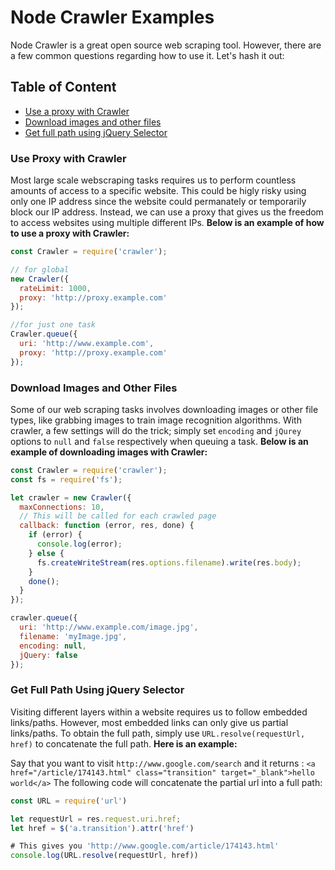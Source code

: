 # Node Crawler Examples

Node Crawler is a great open source web scraping tool. However, there are a few common questions regarding how to use it. Let's hash it out:

## Table of Content

- [Use a proxy with Crawler](#use-proxy-with-crawler)
- [Download images and other files](#download-images-and-other-files)
- [Get full path using jQuery Selector](#get-full-path-using-jquery-selector)

### Use Proxy with Crawler

Most large scale webscraping tasks requires us to perform countless amounts of access to a specific website. This could be higly risky using only one IP address since the website could permanately or temporarily block our IP address. Instead, we can use a proxy that gives us the freedom to access websites using multiple different IPs. **Below is an example of how to use a proxy with Crawler:**

```javascript
const Crawler = require('crawler');

// for global
new Crawler({
  rateLimit: 1000,
  proxy: 'http://proxy.example.com'
});

//for just one task
Crawler.queue({
  uri: 'http://www.example.com',
  proxy: 'http://proxy.example.com'
});
```

### Download Images and Other Files

Some of our web scraping tasks involves downloading images or other file types, like grabbing images to train image recognition algorithms.
With crawler, a few settings will do the trick; simply set `encoding` and `jQurey` options to `null` and `false` respectively when queuing a task. **Below is an example of downloading images with Crawler:**

```javascript
const Crawler = require('crawler');
const fs = require('fs');

let crawler = new Crawler({
  maxConnections: 10,
  // This will be called for each crawled page
  callback: function (error, res, done) {
    if (error) {
      console.log(error);
    } else {
      fs.createWriteStream(res.options.filename).write(res.body);
    }
    done();
  }
});

crawler.queue({
  uri: 'http://www.example.com/image.jpg',
  filename: 'myImage.jpg',
  encoding: null,
  jQuery: false
});
```

### Get Full Path Using jQuery Selector

Visiting different layers within a website requires us to follow embedded links/paths. However, most embedded links can only give us partial links/paths. To obtain the full path, simply use `URL.resolve(requestUrl, href)` to concatenate the full path. **Here is an example:**

Say that you want to visit
`http://www.google.com/search`
and it returns :
`<a href="/article/174143.html" class="transition" target="_blank">hello world</a>`
The following code will concatenate the partial url into a full path:

```javascript
const URL = require('url')

let requestUrl = res.request.uri.href;
let href = $('a.transition').attr('href')

# This gives you 'http://www.google.com/article/174143.html'
console.log(URL.resolve(requestUrl, href))
```
